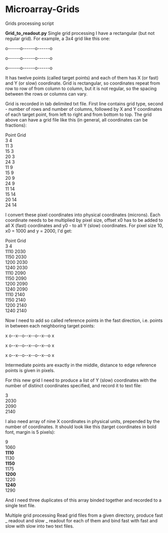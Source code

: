 # Microarray-Grids
Grids processing script

**Grid_to_readout.py**
Single grid processing
I have a rectangular (but not regular grid). For example, a 3x4 grid like this one:

  o------o------o------o  
 
  o------o------o------o  
  
  o------o------o------o  
  
It has twelve points (called target points) and each of them has X (or fast) and Y (or slow) coordinate. Grid is rectangular, so coordinates repeat from row to row of from column to column, but it is not regular, so the spacing between the rows or columns can vary.

Grid is recorded in tab delimited txt file. First line contains grid type, second - number of rows and number of columns, followed by X and Y coordinates of each target point, from left to right and from bottom to top. The grid above can have a grid file like this (in general, all coordinates can be fractions):

Point Grid  
3 4  
11  3  
15  3  
20  3  
24  3  
11  9  
15  9  
20  9  
24  9  
11  14  
15  14  
20  14  
24  14  

I convert these pixel coordinates into physical coordinates (microns). Each coordinate needs to be multiplied by pixel size, offset x0 has to be added to all X (fast) coordinates and y0 - to all Y (slow) coordinates. For pixel size 10, x0 = 1000 and y = 2000, I'd get:

Point Grid  
3 4  
1110  2030  
1150  2030  
1200  2030  
1240  2030  
1110  2090  
1150  2090  
1200  2090  
1240  2090  
1110  2140  
1150  2140  
1200  2140  
1240  2140  

Now I need to add so called reference points in the fast direction, i.e. points in between each neighboring target points:

x o--x--o--x--o--x--o x  

x o--x--o--x--o--x--o x  
  
x o--x--o--x--o--x--o x  

Intermediate points are exactly in the middle, distance to edge reference points is given in pixels.

For this new grid I need to produce a list of Y (slow) coordinates with the number of distinct coordinates specified, and record it to text file:

3  
2030  
2090  
2140  

I also need array of nine X coordinates in physical units, prepended by the number of coordinates. It should look like this (target coordinates in bold font, margin is 5 pixels):

9  
1060  
**1110**  
1130  
**1150**  
1175  
**1200**  
1220  
**1240**  
1290  

And I need three duplicates of this array binded together and recorded to a single text file.

Multiple grid processing
Read grid files from a given directory, produce fast _ readout and slow _ readout for each of them and bind fast with fast and slow with slow into two text files.



